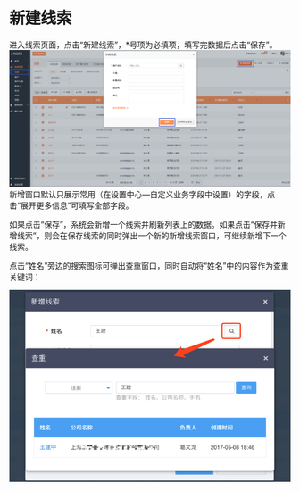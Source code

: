 # 新建线索

进入线索页面，点击“新建线索”，\*号项为必填项，填写完数据后点击“保存”。![](/assets/励销新建线索3.png)新增窗口默认只展示常用（在设置中心—自定义业务字段中设置）的字段，点击“展开更多信息”可填写全部字段。

如果点击“保存”，系统会新增一个线索并刷新列表上的数据。如果点击“保存并新增线索”，则会在保存线索的同时弹出一个新的新增线索窗口，可继续新增下一个线索。

点击“姓名”旁边的搜索图标可弹出查重窗口，同时自动将“姓名”中的内容作为查重关键词：

![](/assets/线索查重04.png)

